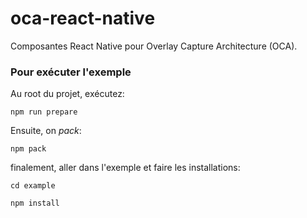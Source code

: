 # oca-react-native
Composantes React Native pour Overlay Capture Architecture (OCA).


### Pour exécuter l'exemple

Au root du projet, exécutez:

    npm run prepare

Ensuite, on _pack_:

    npm pack

finalement, aller dans l'exemple et faire les installations:

    cd example

    npm install
